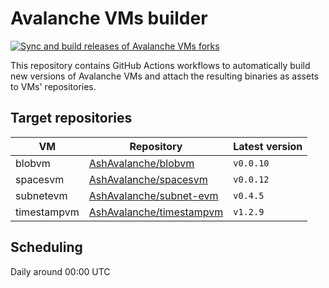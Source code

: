 # Avalanche VMs builder

[![Sync and build releases of Avalanche VMs forks](https://github.com/AshAvalanche/avalanche-vms-builder/actions/workflows/sync-avalanche-vms.yml/badge.svg)](https://github.com/AshAvalanche/avalanche-vms-builder/actions/workflows/sync-avalanche-vms.yml)

This repository contains GitHub Actions workflows to automatically build new versions of Avalanche VMs and attach the resulting binaries as assets to VMs' repositories.

## Target repositories

| VM          | Repository                                                                       | Latest version |
| ----------- | -------------------------------------------------------------------------------- | -------------- |
| blobvm      | [AshAvalanche/blobvm](https://github.com/AshAvalanche/blobvm/releases)           | `v0.0.10`       |
| spacesvm    | [AshAvalanche/spacesvm](https://github.com/AshAvalanche/spacesvm/releases)       | `v0.0.12`       |
| subnetevm   | [AshAvalanche/subnet-evm](https://github.com/AshAvalanche/subnet-evm/releases)   | `v0.4.5`       |
| timestampvm | [AshAvalanche/timestampvm](https://github.com/AshAvalanche/timestampvm/releases) | `v1.2.9`       |

## Scheduling

Daily around 00:00 UTC
